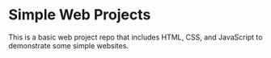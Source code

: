 # Simple Web Projects

This is a basic web project repo that includes HTML, CSS, and JavaScript to demonstrate some simple websites.
